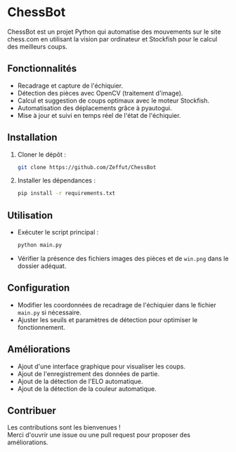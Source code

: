 # ChessBot

ChessBot est un projet Python qui automatise des mouvements sur le site chess.com en utilisant la vision par ordinateur et Stockfish pour le calcul des meilleurs coups.

## Fonctionnalités
- Recadrage et capture de l'échiquier.
- Détection des pièces avec OpenCV (traitement d'image).
- Calcul et suggestion de coups optimaux avec le moteur Stockfish.
- Automatisation des déplacements grâce à pyautogui.
- Mise à jour et suivi en temps réel de l'état de l'échiquier.

## Installation
1. Cloner le dépôt :
   ```bash
   git clone https://github.com/Zeffut/ChessBot
   ```
2. Installer les dépendances :
   ```bash
   pip install -r requirements.txt
   ```

## Utilisation
- Exécuter le script principal :
   ```bash
   python main.py
   ```
- Vérifier la présence des fichiers images des pièces et de `win.png` dans le dossier adéquat.

## Configuration
- Modifier les coordonnées de recadrage de l'échiquier dans le fichier `main.py` si nécessaire.
- Ajuster les seuils et paramètres de détection pour optimiser le fonctionnement.

## Améliorations
- Ajout d'une interface graphique pour visualiser les coups.
- Ajout de l'enregistrement des données de partie.
- Ajout de la détection de l'ELO automatique.
- Ajout de la détection de la couleur automatique.

## Contribuer
Les contributions sont les bienvenues !  
Merci d'ouvrir une issue ou une pull request pour proposer des améliorations.
